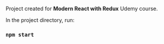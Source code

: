 Project created for <strong>Modern React with Redux</strong> Udemy course.<br/>

In the project directory, run:
### `npm start`
